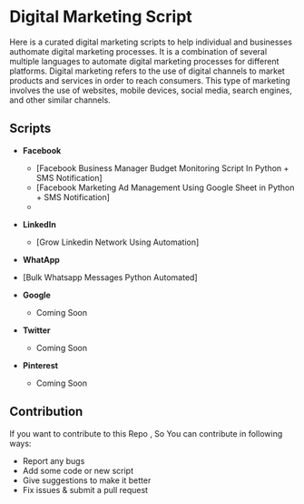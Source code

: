 # Digital Marketing Script

Here is a curated digital marketing scripts to help individual and businesses authomate digital marketing processes. It is a combination of several multiple languages to automate digital marketing processes for different platforms. Digital marketing refers to the use of digital channels to market products and services in order to reach consumers. This type of marketing involves the use of websites, mobile devices, social media, search engines, and other similar channels.

## Scripts

- **Facebook**

  - [Facebook Business Manager Budget Monitoring Script In Python + SMS Notification]
  - [Facebook Marketing Ad Management Using Google Sheet in Python + SMS Notification]
  - 
- **LinkedIn**
  
  - [Grow Linkedin Network Using Automation]
 
 - **WhatApp**
  
  - [Bulk Whatsapp Messages Python Automated]
 
- **Google**

  - Coming Soon

- **Twitter**

  - Coming Soon

- **Pinterest**
  - Coming Soon

## Contribution

If you want to contribute to this Repo , So You can contribute in following ways:

- Report any bugs
- Add some code or new script
- Give suggestions to make it better
- Fix issues & submit a pull request
